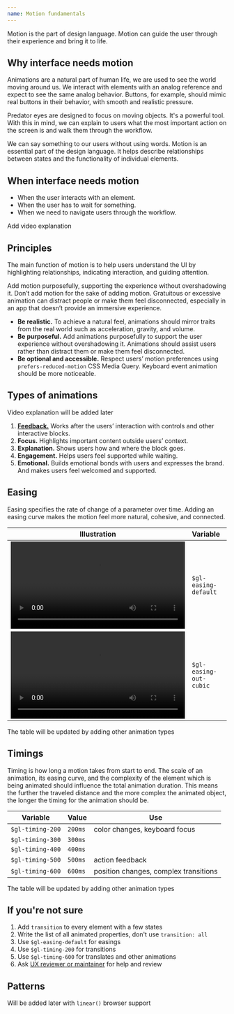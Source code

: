 ```yaml
---
name: Motion fundamentals
---
```


Motion is the part of design language. Motion can guide the user through their experience and bring it to life.

## Why interface needs motion

Animations are a natural part of human life, we are used to see the world moving around us. We interact with elements with an analog reference and expect to see the same analog behavior. Buttons, for example, should mimic real buttons in their behavior, with smooth and realistic pressure.

Predator eyes are designed to focus on moving objects. It's a powerful tool. With this in mind, we can explain to users what the most important action on the screen is and walk them through the workflow.

We can say something to our users without using words. Motion is an essential part of the design language. It helps describe relationships between states and the functionality of individual elements.


## When interface needs motion

- When the user interacts with an element.
- When the user has to wait for something.
- When we need to navigate users through the workflow.

<todo>Add video explanation</todo>


## Principles

The main function of motion is to help users understand the UI by highlighting relationships, indicating interaction, and guiding attention.

Add motion purposefully, supporting the experience without overshadowing it. Don’t add motion for the sake of adding motion. Gratuitous or excessive animation can distract people or make them feel disconnected, especially in an app that doesn’t provide an immersive experience.

* **Be realistic.** To achieve a natural feel, animations should mirror traits from the real world such as acceleration, gravity, and volume.
* **Be purposeful.** Add animations purposefully to support the user experience without overshadowing it. Animations should assist users rather than distract them or make them feel disconnected.
* **Be optional and accessible.** Respect users’ motion preferences using `prefers-reduced-motion` CSS Media Query. Keyboard event animation should be more noticeable.


## Types of animations

<note>Video explanation will be added later</note>

1. [**Feedback.**](./motion-feedback.md) Works after the users’ interaction with controls and other interactive blocks.
1. **Focus.** Highlights important content outside users’ context.
1. **Explanation.** Shows users how and where the block goes.
1. **Engagement.** Helps users feel supported while waiting.
1. **Emotional.** Builds emotional bonds with users and expresses the brand. And makes users feel welcomed and supported.


## Easing

Easing specifies the rate of change of a parameter over time. Adding an easing curve makes the motion feel more natural, cohesive, and connected.

| Illustration | Variable | Value |
| --- | --- | --- |
| <video tabindex="0" preload="true" autoplay="true" controls="" loop="true" playsinline="true" aria-label="" width="400"><source src="/video/easing-default.mp4"></video> | `$gl-easing-default` | `ease` |
| <video tabindex="0" preload="true" autoplay="true" controls="" loop="true" playsinline="true" aria-label="" width="400"><source src="/video/easing-out-cubic.mp4"></video> | `$gl-easing-out-cubic` | `cubic-bezier(0.22, 0.61, 0.36, 1)` |

<note>The table will be updated by adding other animation types</note>


## Timings

Timing is how long a motion takes from start to end. The scale of an animation, its easing curve, and the complexity of the element which is being animated should influence the total animation duration. This means the further the traveled distance and the more complex the animated object, the longer the timing for the animation should be.

| Variable | Value | Use |
| --- | --- | --- |
| `$gl-timing-200` | `200ms` | color changes, keyboard focus |
| `$gl-timing-300` | `300ms` |  |
| `$gl-timing-400` | `400ms` |  |
| `$gl-timing-500` | `500ms` | action feedback |
| `$gl-timing-600` | `600ms` | position changes, complex transitions |

<note>The table will be updated by adding other animation types</note>

## If you're not sure

1. Add `transition` to every element with a few states
2. Write the list of all animated properties, don't use `transition: all`
1. Use `$gl-easing-default` for easings
2. Use `$gl-timing-200` for transitions
3. Use `$gl-timing-600` for translates and other animations
4. Ask [UX reviewer or maintainer](https://about.gitlab.com/handbook/engineering/projects/#design.gitlab.com) for help and review

## Patterns

<note>Will be added later with `linear()` browser support</note>
